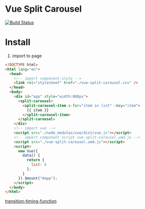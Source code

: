 # Vue Split Carousel

[![Build Status](https://travis-ci.com/Aaron00101010/vue-split-carousel.svg?branch=dev)](https://travis-ci.com/Aaron00101010/vue-split-carousel)

# Install

1. import to page

```html
<!DOCTYPE html>
<html lang="en">
  <head>
    <!-- import component-style -->
    <link rel="stylesheet" href="./vue-split-carousel.css" />
  </head>
  <body>
    <div id="app" style="width:800px">
      <split-carousel>
        <split-carousel-item v-for="item in list" :key="item">
          {{ item }}
        </split-carousel-item>
      </split-carousel>
    </div>
    <!-- import vue -->
    <script src="./node_modules/vue/dist/vue.js"></script>
    <!-- import component script vue-split-carousel.umd.js -->
    <script src="./vue-split-carousel.umd.js"></script>
    <script>
      new Vue({
        data() {
          return {
            list: 6
          };
        }
      }).$mount("#app");
    </script>
  </body>
</html>
```

[transition-timing-function](https://developer.mozilla.org/zh-CN/docs/Web/CSS/transition-timing-function)
